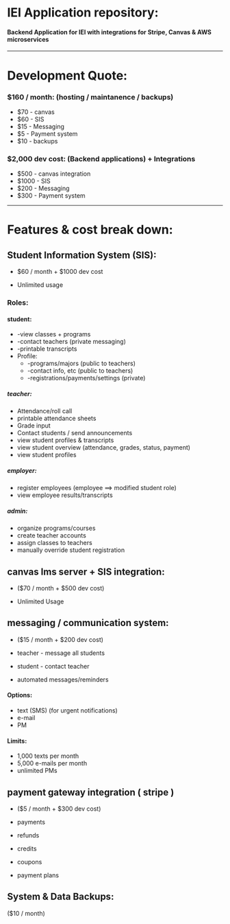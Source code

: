 # IEI Application repository:

#### Backend Application for IEI with integrations for Stripe, Canvas & AWS microservices

---

# Development Quote:

### \$160 / month: (hosting / maintanence / backups)

- \$70 - canvas
- \$60 - SIS
- \$15 - Messaging
- \$5 - Payment system
- \$10 - backups

### \$2,000 dev cost: (Backend applications) + Integrations

- \$500 - canvas integration
- \$1000 - SIS
- \$200 - Messaging
- \$300 - Payment system

---

# Features & cost break down:

## Student Information System (SIS):

- $60 / month + $1000 dev cost

- Unlimited usage

### Roles:

#### student:

- -view classes + programs
- -contact teachers (private messaging)
- -printable transcripts
- Profile:
    - -programs/majors (public to teachers)
    - -contact info, etc (public to teachers)
    - -registrations/payments/settings (private)

##### teacher:

- Attendance/roll call
- printable attendance sheets
- Grade input
- Contact students / send announcements
- view student profiles & transcripts
- view student overview (attendance, grades, status, payment)
- view student profiles

##### employer:

- register employees (employee ==> modified student role)
- view employee results/transcripts

##### admin:

- organize programs/courses
- create teacher accounts
- assign classes to teachers
- manually override student registration





## canvas lms server + SIS integration:

- ($70 / month + $500 dev cost)

- Unlimited Usage





## messaging / communication system:

- ($15 / month + $200 dev cost)

- teacher - message all students
- student - contact teacher
- automated messages/reminders

#### Options:

- text (SMS) (for urgent notifications)
- e-mail
- PM

#### Limits:

- 1,000 texts per month
- 5,000 e-mails per month
- unlimited PMs




## payment gateway integration ( stripe )

- ($5 / month + $300 dev cost)

- payments
- refunds
- credits
- coupons
- payment plans



## System & Data Backups:
($10 / month)
